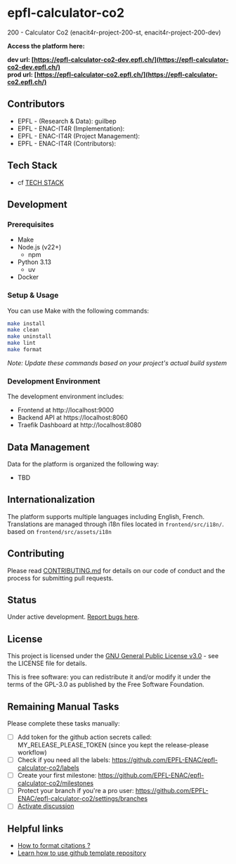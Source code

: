 # epfl-calculator-co2

200 - Calculator Co2 (enacit4r-project-200-st, enacit4r-project-200-dev)

**Access the platform here:**

**dev url: [https://epfl-calculator-co2-dev.epfl.ch/](https://epfl-calculator-co2-dev.epfl.ch/)**  
**prod url: [https://epfl-calculator-co2.epfl.ch/](https://epfl-calculator-co2.epfl.ch/)**

## Contributors

- EPFL - (Research & Data): guilbep
- EPFL - ENAC-IT4R (Implementation):
- EPFL - ENAC-IT4R (Project Management):
- EPFL - ENAC-IT4R (Contributors):

## Tech Stack

- cf [TECH STACK](./TECH_SPEC.md)

## Development

### Prerequisites

- Make
- Node.js (v22+)
  - npm
- Python 3.13
  - uv
- Docker

### Setup & Usage

You can use Make with the following commands:

```bash
make install
make clean
make uninstall
make lint
make format
```

_Note: Update these commands based on your project's actual build system_

### Development Environment

The development environment includes:

- Frontend at http://localhost:9000
- Backend API at https://localhost:8060
- Traefik Dashboard at http://localhost:8080

## Data Management

Data for the platform is organized the following way:

- TBD

## Internationalization

The platform supports multiple languages including English, French. Translations are managed through i18n files located in `frontend/src/i18n/`. based on `frontend/src/assets/i18n`

## Contributing

Please read [CONTRIBUTING.md](CONTRIBUTING.md) for details on our code of conduct and the process for submitting pull requests.

## Status

Under active development. [Report bugs here](https://github.com/EPFL-ENAC/epfl-calculator-co2/issues).

## License

This project is licensed under the [GNU General Public License v3.0](LICENSE) - see the LICENSE file for details.

This is free software: you can redistribute it and/or modify it under the terms of the GPL-3.0 as published by the Free Software Foundation.

## Remaining Manual Tasks

Please complete these tasks manually:

- [ ] Add token for the github action secrets called: MY_RELEASE_PLEASE_TOKEN (since you kept the release-please workflow)
- [ ] Check if you need all the labels: https://github.com/EPFL-ENAC/epfl-calculator-co2/labels
- [ ] Create your first milestone: https://github.com/EPFL-ENAC/epfl-calculator-co2/milestones
- [ ] Protect your branch if you're a pro user: https://github.com/EPFL-ENAC/epfl-calculator-co2/settings/branches
- [ ] [Activate discussion](https://github.com/EPFL-ENAC/epfl-calculator-co2/settings)

## Helpful links

- [How to format citations ?](https://docs.github.com/en/repositories/managing-your-repositorys-settings-and-features/customizing-your-repository/about-citation-files)
- [Learn how to use github template repository](https://docs.github.com/en/repositories/creating-and-managing-repositories/creating-a-repository-from-a-template)
